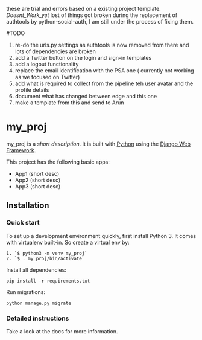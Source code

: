 these are trial and errors based on a existing project template.
_Doesnt_Work_yet_
lost of things got broken during the replacement of authtools by python-social-auth, I am still under the process of fixing them.


#TODO

1. re-do the urls.py settings as authtools is now removed from there and lots of dependencies are broken
1. add a Twitter button on the login and sign-in templates
1. add a logout functionality
1. replace the email identification with the PSA one ( currently not working as we focused on Twitter)
1. add what is required to collect from the pipeline teh user avatar and the profile details
1. document what has changed between edge and this one
1. make a template from this and send to Arun


# my_proj

my_proj is a _short description_. It is built with [Python][0] using the [Django Web Framework][1].

This project has the following basic apps:

* App1 (short desc)
* App2 (short desc)
* App3 (short desc)

## Installation

### Quick start

To set up a development environment quickly, first install Python 3. It
comes with virtualenv built-in. So create a virtual env by:

    1. `$ python3 -m venv my_proj`
    2. `$ . my_proj/bin/activate`

Install all dependencies:

    pip install -r requirements.txt

Run migrations:

    python manage.py migrate

### Detailed instructions

Take a look at the docs for more information.

[0]: https://www.python.org/
[1]: https://www.djangoproject.com/
